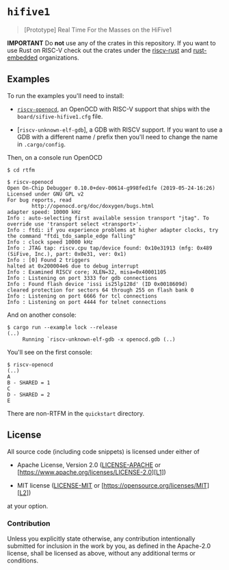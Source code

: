 # `hifive1`

> [Prototype] Real Time For the Masses on the HiFive1

**IMPORTANT** Do **not** use any of the crates in this repository. If you want
to use Rust on RISC-V check out the crates under the [riscv-rust] and
[rust-embedded] organizations.

[riscv-rust]: https://github.com/riscv-rust/
[rust-embedded]: https://github.com/rust-embedded/

## Examples

To run the examples you'll need to install:

- [`riscv-openocd`](https://github.com/riscv/riscv-openocd), an OpenOCD with
  RISC-V support that ships with the `board/sifive-hifive1.cfg` file.

- [`riscv-unknown-elf-gdb`], a GDB with RISCV support. If you want to use a GDB
  with a different name / prefix then you'll need to change the name in
  `.cargo/config`.

Then, on a console run OpenOCD

``` console
$ cd rtfm

$ riscv-openocd
Open On-Chip Debugger 0.10.0+dev-00614-g998fed1fe (2019-05-24-16:26)
Licensed under GNU GPL v2
For bug reports, read
        http://openocd.org/doc/doxygen/bugs.html
adapter speed: 10000 kHz
Info : auto-selecting first available session transport "jtag". To override use 'transport select <transport>'.
Info : ftdi: if you experience problems at higher adapter clocks, try the command "ftdi_tdo_sample_edge falling"
Info : clock speed 10000 kHz
Info : JTAG tap: riscv.cpu tap/device found: 0x10e31913 (mfg: 0x489 (SiFive, Inc.), part: 0x0e31, ver: 0x1)
Info : [0] Found 2 triggers
halted at 0x200004e6 due to debug interrupt
Info : Examined RISCV core; XLEN=32, misa=0x40001105
Info : Listening on port 3333 for gdb connections
Info : Found flash device 'issi is25lp128d' (ID 0x0018609d)
cleared protection for sectors 64 through 255 on flash bank 0
Info : Listening on port 6666 for tcl connections
Info : Listening on port 4444 for telnet connections
```

And on another console:

``` console
$ cargo run --example lock --release
(..)
     Running `riscv-unknown-elf-gdb -x openocd.gdb (..)
```

You'll see on the first console:

``` console
$ riscv-openocd
(..)
A
B - SHARED = 1
C
D - SHARED = 2
E
```

There are non-RTFM in the `quickstart` directory.

## License

All source code (including code snippets) is licensed under either of

- Apache License, Version 2.0 ([LICENSE-APACHE](LICENSE-APACHE) or
  [https://www.apache.org/licenses/LICENSE-2.0][L1])

- MIT license ([LICENSE-MIT](LICENSE-MIT) or
  [https://opensource.org/licenses/MIT][L2])

[L1]: https://www.apache.org/licenses/LICENSE-2.0
[L2]: https://opensource.org/licenses/MIT

at your option.

### Contribution

Unless you explicitly state otherwise, any contribution intentionally submitted
for inclusion in the work by you, as defined in the Apache-2.0 license, shall be
licensed as above, without any additional terms or conditions.
